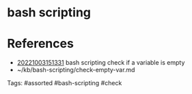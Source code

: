 # bash scripting

# References
- [20221003151331](/zet/20221003151331/README.md) bash scripting check if a variable is empty
- ~/kb/bash-scripting/check-empty-var.md

Tags:
    #assorted #bash-scripting #check
